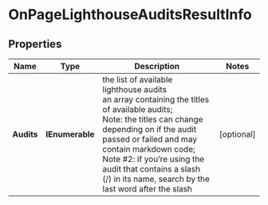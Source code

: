 # OnPageLighthouseAuditsResultInfo


## Properties

| Name | Type | Description | Notes |
|------------ | ------------- | ------------- | -------------|
**Audits** | **IEnumerable<string>** | the list of available lighthouse audits<br>an array containing the titles of available audits;<br>Note: the titles can change depending on if the audit passed or failed and may contain markdown code;<br>Note #2: if you’re using the audit that contains a slash (/) in its name, search by the last word after the slash |[optional]|